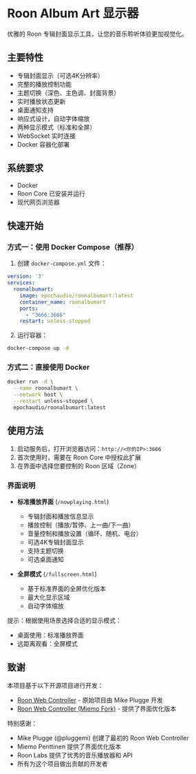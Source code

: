 # Roon Album Art 显示器

优雅的 Roon 专辑封面显示工具，让您的音乐聆听体验更加视觉化。

## 主要特性

- 专辑封面显示（可选4K分辨率）
- 完整的播放控制功能
- 主题切换（深色、主色调、封面背景）
- 实时播放状态更新
- 桌面通知支持
- 响应式设计，自动字体缩放
- 两种显示模式（标准和全屏）
- WebSocket 实时连接
- Docker 容器化部署

## 系统要求

- Docker
- Roon Core 已安装并运行
- 现代网页浏览器

## 快速开始

### 方式一：使用 Docker Compose（推荐）

1. 创建 `docker-compose.yml` 文件：
```yaml
version: '3'
services:
  roonalbumart:
    image: epochaudio/roonalbumart:latest
    container_name: roonalbumart
    ports:
      - "3666:3666"
    restart: unless-stopped
```

2. 运行容器：
```bash
docker-compose up -d
```

### 方式二：直接使用 Docker

```bash
docker run -d \
  --name roonalbumart \
  --network host \
  --restart unless-stopped \
  epochaudio/roonalbumart:latest

```

## 使用方法

1. 启动服务后，打开浏览器访问：`http://<你的IP>:3666`
2. 首次使用时，需要在 Roon Core 中授权此扩展
3. 在界面中选择您要控制的 Roon 区域（Zone）

### 界面说明

- **标准播放界面** (`/nowplaying.html`)
  - 专辑封面和播放信息显示
  - 播放控制（播放/暂停、上一曲/下一曲）
  - 音量控制和播放设置（循环、随机、电台）
  - 可选4K专辑封面显示
  - 支持主题切换
  - 可选桌面通知

- **全屏模式** (`/fullscreen.html`)
  - 基于标准界面的全屏优化版本
  - 最大化显示区域
  - 自动字体缩放

提示：根据使用场景选择合适的显示模式：
- 桌面使用：标准播放界面
- 远距离观看：全屏模式

## 致谢

本项目基于以下开源项目进行开发：

- [Roon Web Controller](https://github.com/pluggemi/roon-web-controller) - 原始项目由 Mike Plugge 开发
- [Roon Web Controller (Miemo Fork)](https://github.com/miemo/roon-web-controller) - 提供了界面优化版本

特别感谢：
- Mike Plugge (@pluggemi) 创建了最初的 Roon Web Controller
- Miemo Penttinen 提供了界面优化版本
- Roon Labs 提供了优秀的音乐播放器和 API
- 所有为这个项目做出贡献的开发者
